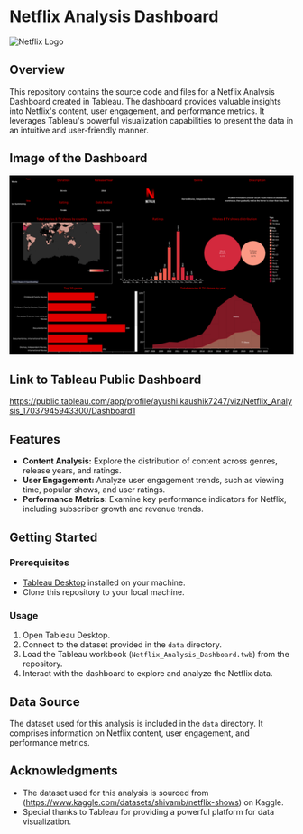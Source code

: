 # Netflix Analysis Dashboard

![Netflix Logo](https://upload.wikimedia.org/wikipedia/commons/thumb/0/08/Netflix_2015_logo.svg/1280px-Netflix_2015_logo.svg.png)

## Overview

This repository contains the source code and files for a Netflix Analysis Dashboard created in Tableau. The dashboard provides valuable insights into Netflix's content, user engagement, and performance metrics. It leverages Tableau's powerful visualization capabilities to present the data in an intuitive and user-friendly manner.

## Image of the Dashboard
![Netflix Dashboard](https://github.com/ayushieee/Netflix-Analysis/blob/main/Netflix%20Dashboard.png)

## Link to Tableau Public Dashboard
https://public.tableau.com/app/profile/ayushi.kaushik7247/viz/Netflix_Analysis_17037945943300/Dashboard1

## Features

- **Content Analysis:** Explore the distribution of content across genres, release years, and ratings.
- **User Engagement:** Analyze user engagement trends, such as viewing time, popular shows, and user ratings.
- **Performance Metrics:** Examine key performance indicators for Netflix, including subscriber growth and revenue trends.

## Getting Started

### Prerequisites

- [Tableau Desktop](https://www.tableau.com/products/desktop) installed on your machine.
- Clone this repository to your local machine.

### Usage

1. Open Tableau Desktop.
2. Connect to the dataset provided in the `data` directory.
3. Load the Tableau workbook (`Netflix_Analysis_Dashboard.twb`) from the repository.
4. Interact with the dashboard to explore and analyze the Netflix data.

## Data Source

The dataset used for this analysis is included in the `data` directory. It comprises information on Netflix content, user engagement, and performance metrics.


## Acknowledgments

- The dataset used for this analysis is sourced from (https://www.kaggle.com/datasets/shivamb/netflix-shows) on Kaggle.
- Special thanks to Tableau for providing a powerful platform for data visualization.
